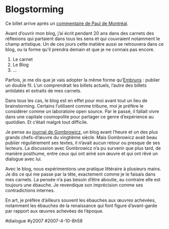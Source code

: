 # Blogstorming

Ce billet arrive après un [commentaire de Paul de Montréal](l%e2%80%99art-de-ne-pas-decider/#comment-17904.md).

Avant d’ouvrir mon blog, j’ai écrit pendant 20 ans dans des carnets des réflexions qui partaient dans tous les sens et qui couvraient notamment le champ artistique. Un de ces jours cette matière aussi se retrouvera dans ce blog, ou la forme qu’il prendra demain et que je ne connais pas encore.

1. Le carnet
2. Le Blog
3. ...

Parfois, je me dis que je vais adopter la même forme qu’[Embruns](http://embruns.net/) : publier un double fil. L’un comprendrait les billets actuels, l’autre des billets antidatés et extraits de mes carnets.

Dans tous les cas, le blog est en effet pour moi avant tout un lieu de brainstorming. Certains l’utilisent comme tribune, moi je préfère le considérer comme un laboratoire open source. Par le passé, il fallait vivre dans une capitale cosmopolite pour partager ce genre d’expérience au quotidien. Et c’était malgré tout difficile.

Je pense au [journal de Gombrowicz](http://www.amazon.fr/Journal-1-1953-1958-Witold-Gombrowicz/dp/2070389308/ref=sr_1_1/403-4256123-9812465), un blog avant l’heure et un des plus grands chefs-d’œuvre du vingtième siècle. Mais Gombrowicz avait beau publier régulièrement ses textes, il n’avait aucun retour ou presque de ses lecteurs. La discussion avec Gombrowicz n’a pu survenir que plus tard, de manière posthume, entre ceux qui ont aimé son œuvre et qui ont rêvé un dialogue avec lui.

Avec le blog, nous expérimentons une pratique littéraire à plusieurs mains. Je dis ce qui me passe par la tête, exactement comme je le faisais dans mes carnets. La pensée n’a pas besoin d’être aboutie, au contraire elle est toujours une ébauche. Je revendique son imprécision comme ses contradictions internes.

En art, je préfère d’ailleurs souvent les ébauches aux œuvres achevées, notamment les ébauches de la renaissance qui font figure d’avant-garde par rapport aux œuvres achevées de l’époque.

#dialogue #y2007 #2007-4-10-8h58
